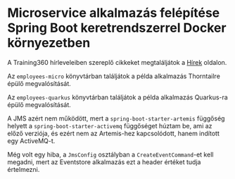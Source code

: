 # Microservice alkalmazás felépítése Spring Boot keretrendszerrel Docker környezetben

A Training360 hírleveleiben szereplő cikkeket megtaláljátok a [Hírek](https://www.training360.com/hirek)
oldalon.

Az `employees-micro` könyvtárban találjátok a példa alkalmazás Thorntailre épülő megvalósítását.

Az `employees-quarkus` könyvtárban találjátok a példa alkalmazás Quarkus-ra épülő megvalósítását.

A JMS azért nem működött, mert a `spring-boot-starter-artemis` függőség helyett a `spring-boot-starter-activemq`
függőséget húztam be, ami az előző verziója, és ezért nem az Artemis-hez kapcsolódott, hanem indított egy ActiveMQ-t.

Még volt egy hiba, a `JmsConfig` osztályban a `CreateEventCommand`-et kell megadni, mert az Eventstore alkalmazás
ezt a header értéket tudja értelmezni.